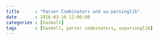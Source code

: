 ```yaml
---
title      : "Parser Combinators and uu-parsinglib"
date       : 2016-03-16 12:00:00
categories : [haskell]
tags       : [haskell, parser combinators, uuparsinglib]
---
```

